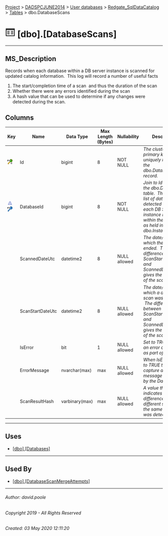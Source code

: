 #### 

[Project](../../../../readme.md) > [DADSPCJUNE2014](../../../readme.md) > [User databases](../../readme.md) > [Redgate_SqlDataCatalog](../readme.md) > [Tables](Tables.md) > dbo.DatabaseScans

# ![Tables](../../../../Images/Table32.png) [dbo].[DatabaseScans]

---

## <a name="#description"></a>MS_Description

Records when each database within a DB server instance is scanned for updated catalog information.  This log will record a number of useful facts
1. The start/completion time of a scan  and thus the duration of the scan
2. Whether there were any errors identified during the scan
3. A hash value that can be used to determine if any changes were detected during the scan.

## <a name="#columns"></a>Columns

| Key | Name | Data Type | Max Length (Bytes) | Nullability | Description |
|---|---|---|---|---|---|
| [![Cluster Primary Key PK_DatabaseScans: Id](../../../../Images/pkcluster.png)](#indexes) | Id | bigint | 8 | NOT NULL | _The clustered primary key that uniquely identifies the dbo.DatabaseScans record._ |
| [![Indexes IX_DatabaseScans_DatabaseId](../../../../Images/Index.png)](#indexes)[![Foreign Keys FK_DatabaseScans_Databases_DatabaseId: [dbo].[Databases].DatabaseId](../../../../Images/fk.png)](#foreignkeys) | DatabaseId | bigint | 8 | NOT NULL | _Join to Id column in the dbo.Databases table.  This holds a list of databases detected within each DB Server instance registered within the catalog as held in dbo.Instances_ |
|  | ScannedDateUtc | datetime2 | 8 | NULL allowed | _The date/time at which the scan ended.  The difference between ScanStartDateUtc and ScannedDateUtc gives the duration of the scan._ |
|  | ScanStartDateUtc | datetime2 | 8 | NULL allowed | _The date/time at which a database scan was initiated.  The difference between ScanStartDateUtc and ScannedDateUtc gives the duration of the scan._ |
|  | IsError | bit | 1 | NULL allowed | _Set to TRUE when an error occurred as part of the scan_ |
|  | ErrorMessage | nvarchar(max) | max | NULL allowed | _When IsError is set to TRUE this will capture any error message detected by the Data Catalog_ |
|  | ScanResultHash | varbinary(max) | max | NULL allowed | _A value that indicates whether a difference between different scans of the same database was detected._ |


---

## <a name="#uses"></a>Uses

* [[dbo].[Databases]](Databases.md)


---

## <a name="#usedby"></a>Used By

* [[dbo].[DatabaseScanMergeAttempts]](DatabaseScanMergeAttempts.md)


---

###### Author:  david.poole

###### Copyright 2019 - All Rights Reserved

###### Created: 03 May 2020 12:11:20

